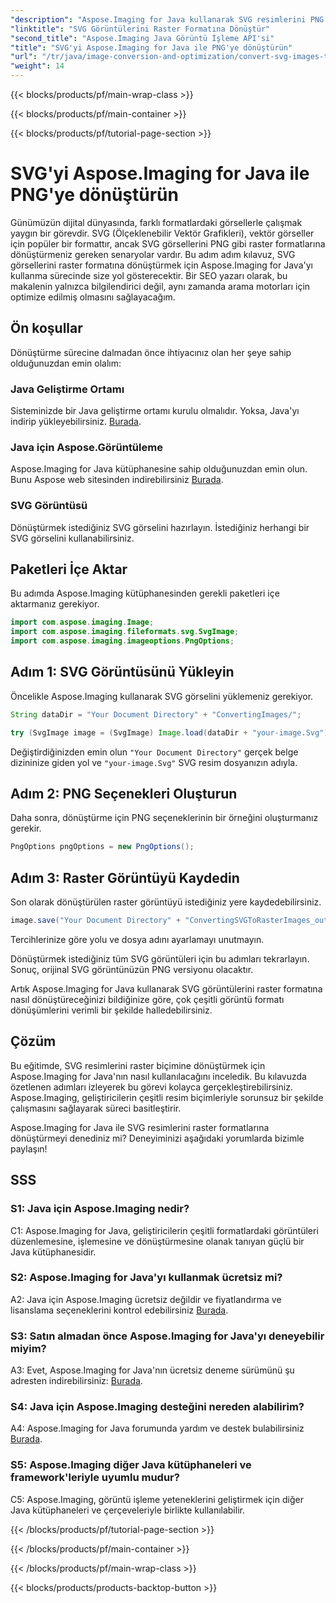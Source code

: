 ```yaml
---
"description": "Aspose.Imaging for Java kullanarak SVG resimlerini PNG'ye nasıl dönüştüreceğinizi öğrenin. Bu adım adım kılavuzla resim formatı dönüşümlerinizi kolaylaştırın."
"linktitle": "SVG Görüntülerini Raster Formatına Dönüştür"
"second_title": "Aspose.Imaging Java Görüntü İşleme API'si"
"title": "SVG'yi Aspose.Imaging for Java ile PNG'ye dönüştürün"
"url": "/tr/java/image-conversion-and-optimization/convert-svg-images-to-raster-format/"
"weight": 14
---
```


{{< blocks/products/pf/main-wrap-class >}}

{{< blocks/products/pf/main-container >}}

{{< blocks/products/pf/tutorial-page-section >}}

# SVG'yi Aspose.Imaging for Java ile PNG'ye dönüştürün

Günümüzün dijital dünyasında, farklı formatlardaki görsellerle çalışmak yaygın bir görevdir. SVG (Ölçeklenebilir Vektör Grafikleri), vektör görseller için popüler bir formattır, ancak SVG görsellerini PNG gibi raster formatlarına dönüştürmeniz gereken senaryolar vardır. Bu adım adım kılavuz, SVG görsellerini raster formatına dönüştürmek için Aspose.Imaging for Java'yı kullanma sürecinde size yol gösterecektir. Bir SEO yazarı olarak, bu makalenin yalnızca bilgilendirici değil, aynı zamanda arama motorları için optimize edilmiş olmasını sağlayacağım.

## Ön koşullar

Dönüştürme sürecine dalmadan önce ihtiyacınız olan her şeye sahip olduğunuzdan emin olalım:

### Java Geliştirme Ortamı
Sisteminizde bir Java geliştirme ortamı kurulu olmalıdır. Yoksa, Java'yı indirip yükleyebilirsiniz. [Burada](https://www.oracle.com/java/technologies/javase-downloads).

### Java için Aspose.Görüntüleme
Aspose.Imaging for Java kütüphanesine sahip olduğunuzdan emin olun. Bunu Aspose web sitesinden indirebilirsiniz [Burada](https://releases.aspose.com/imaging/java/).

### SVG Görüntüsü
Dönüştürmek istediğiniz SVG görselini hazırlayın. İstediğiniz herhangi bir SVG görselini kullanabilirsiniz.

## Paketleri İçe Aktar

Bu adımda Aspose.Imaging kütüphanesinden gerekli paketleri içe aktarmanız gerekiyor.

```java
import com.aspose.imaging.Image;
import com.aspose.imaging.fileformats.svg.SvgImage;
import com.aspose.imaging.imageoptions.PngOptions;
```

## Adım 1: SVG Görüntüsünü Yükleyin
Öncelikle Aspose.Imaging kullanarak SVG görselini yüklemeniz gerekiyor.

```java
String dataDir = "Your Document Directory" + "ConvertingImages/";

try (SvgImage image = (SvgImage) Image.load(dataDir + "your-image.Svg")) {
```

Değiştirdiğinizden emin olun `"Your Document Directory"` gerçek belge dizininize giden yol ve `"your-image.Svg"` SVG resim dosyanızın adıyla.

## Adım 2: PNG Seçenekleri Oluşturun
Daha sonra, dönüştürme için PNG seçeneklerinin bir örneğini oluşturmanız gerekir.

```java
PngOptions pngOptions = new PngOptions();
```

## Adım 3: Raster Görüntüyü Kaydedin
Son olarak dönüştürülen raster görüntüyü istediğiniz yere kaydedebilirsiniz.

```java
image.save("Your Document Directory" + "ConvertingSVGToRasterImages_out.png", pngOptions);
```

Tercihlerinize göre yolu ve dosya adını ayarlamayı unutmayın.

Dönüştürmek istediğiniz tüm SVG görüntüleri için bu adımları tekrarlayın. Sonuç, orijinal SVG görüntünüzün PNG versiyonu olacaktır.

Artık Aspose.Imaging for Java kullanarak SVG görüntülerini raster formatına nasıl dönüştüreceğinizi bildiğinize göre, çok çeşitli görüntü formatı dönüşümlerini verimli bir şekilde halledebilirsiniz.

## Çözüm

Bu eğitimde, SVG resimlerini raster biçimine dönüştürmek için Aspose.Imaging for Java'nın nasıl kullanılacağını inceledik. Bu kılavuzda özetlenen adımları izleyerek bu görevi kolayca gerçekleştirebilirsiniz. Aspose.Imaging, geliştiricilerin çeşitli resim biçimleriyle sorunsuz bir şekilde çalışmasını sağlayarak süreci basitleştirir.

Aspose.Imaging for Java ile SVG resimlerini raster formatlarına dönüştürmeyi denediniz mi? Deneyiminizi aşağıdaki yorumlarda bizimle paylaşın!

## SSS

### S1: Java için Aspose.Imaging nedir?

C1: Aspose.Imaging for Java, geliştiricilerin çeşitli formatlardaki görüntüleri düzenlemesine, işlemesine ve dönüştürmesine olanak tanıyan güçlü bir Java kütüphanesidir.

### S2: Aspose.Imaging for Java'yı kullanmak ücretsiz mi?

A2: Java için Aspose.Imaging ücretsiz değildir ve fiyatlandırma ve lisanslama seçeneklerini kontrol edebilirsiniz [Burada](https://purchase.aspose.com/buy).

### S3: Satın almadan önce Aspose.Imaging for Java'yı deneyebilir miyim?

A3: Evet, Aspose.Imaging for Java'nın ücretsiz deneme sürümünü şu adresten indirebilirsiniz: [Burada](https://releases.aspose.com/).

### S4: Java için Aspose.Imaging desteğini nereden alabilirim?

A4: Aspose.Imaging for Java forumunda yardım ve destek bulabilirsiniz [Burada](https://forum.aspose.com/).

### S5: Aspose.Imaging diğer Java kütüphaneleri ve framework'leriyle uyumlu mudur?

C5: Aspose.Imaging, görüntü işleme yeteneklerini geliştirmek için diğer Java kütüphaneleri ve çerçeveleriyle birlikte kullanılabilir.

{{< /blocks/products/pf/tutorial-page-section >}}

{{< /blocks/products/pf/main-container >}}

{{< /blocks/products/pf/main-wrap-class >}}

{{< blocks/products/products-backtop-button >}}